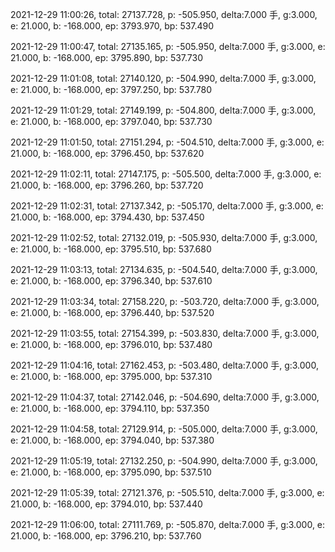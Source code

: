 2021-12-29 11:00:26, total: 27137.728, p: -505.950, delta:7.000 手, g:3.000, e: 21.000, b: -168.000, ep: 3793.970, bp: 537.490

2021-12-29 11:00:47, total: 27135.165, p: -505.950, delta:7.000 手, g:3.000, e: 21.000, b: -168.000, ep: 3795.890, bp: 537.730

2021-12-29 11:01:08, total: 27140.120, p: -504.990, delta:7.000 手, g:3.000, e: 21.000, b: -168.000, ep: 3797.250, bp: 537.780

2021-12-29 11:01:29, total: 27149.199, p: -504.800, delta:7.000 手, g:3.000, e: 21.000, b: -168.000, ep: 3797.040, bp: 537.730

2021-12-29 11:01:50, total: 27151.294, p: -504.510, delta:7.000 手, g:3.000, e: 21.000, b: -168.000, ep: 3796.450, bp: 537.620

2021-12-29 11:02:11, total: 27147.175, p: -505.500, delta:7.000 手, g:3.000, e: 21.000, b: -168.000, ep: 3796.260, bp: 537.720

2021-12-29 11:02:31, total: 27137.342, p: -505.170, delta:7.000 手, g:3.000, e: 21.000, b: -168.000, ep: 3794.430, bp: 537.450

2021-12-29 11:02:52, total: 27132.019, p: -505.930, delta:7.000 手, g:3.000, e: 21.000, b: -168.000, ep: 3795.510, bp: 537.680

2021-12-29 11:03:13, total: 27134.635, p: -504.540, delta:7.000 手, g:3.000, e: 21.000, b: -168.000, ep: 3796.340, bp: 537.610

2021-12-29 11:03:34, total: 27158.220, p: -503.720, delta:7.000 手, g:3.000, e: 21.000, b: -168.000, ep: 3796.440, bp: 537.520

2021-12-29 11:03:55, total: 27154.399, p: -503.830, delta:7.000 手, g:3.000, e: 21.000, b: -168.000, ep: 3796.010, bp: 537.480

2021-12-29 11:04:16, total: 27162.453, p: -503.480, delta:7.000 手, g:3.000, e: 21.000, b: -168.000, ep: 3795.000, bp: 537.310

2021-12-29 11:04:37, total: 27142.046, p: -504.690, delta:7.000 手, g:3.000, e: 21.000, b: -168.000, ep: 3794.110, bp: 537.350

2021-12-29 11:04:58, total: 27129.914, p: -505.000, delta:7.000 手, g:3.000, e: 21.000, b: -168.000, ep: 3794.040, bp: 537.380

2021-12-29 11:05:19, total: 27132.250, p: -504.990, delta:7.000 手, g:3.000, e: 21.000, b: -168.000, ep: 3795.090, bp: 537.510

2021-12-29 11:05:39, total: 27121.376, p: -505.510, delta:7.000 手, g:3.000, e: 21.000, b: -168.000, ep: 3794.010, bp: 537.440

2021-12-29 11:06:00, total: 27111.769, p: -505.870, delta:7.000 手, g:3.000, e: 21.000, b: -168.000, ep: 3796.210, bp: 537.760